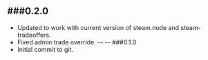 ###0.2.0
---
- Updated to work with current version of steam.node and steam-tradeoffers.
- Fixed admin trade override.
--
--
###0.1.0
- Initial commit to git.